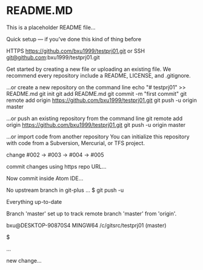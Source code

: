 README.MD
=========

This is a placeholder README file...

Quick setup — if you’ve done this kind of thing before

HTTPS
https://github.com/bxu1999/testprj01.git
or SSH
git@github.com:bxu1999/testprj01.git

Get started by creating a new file or uploading an existing file. We recommend every repository include a README, LICENSE, and .gitignore.

…or create a new repository on the command line
echo "# testprj01" >> README.md
git init
git add README.md
git commit -m "first commit"
git remote add origin https://github.com/bxu1999/testprj01.git
git push -u origin master

…or push an existing repository from the command line
git remote add origin https://github.com/bxu1999/testprj01.git
git push -u origin master

…or import code from another repository
You can initialize this repository with code from a Subversion, Mercurial, or TFS project.

change #002 -> #003 -> #004 -> #005

commit changes using https repo URL...

Now commit inside Atom IDE...

No upstream branch in git-plus
...
$ git push -u

Everything up-to-date

Branch 'master' set up to track remote branch 'master' from 'origin'.


bxu@DESKTOP-90870S4 MINGW64 /c/gitsrc/testprj01 (master)

$

...

new change...
